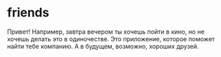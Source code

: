 # friends
Привет! Например, завтра вечером ты хочешь пойти в кино, но не хочешь делать это в одиночестве.
Это приложение, которое поможет найти тебе компанию. А в будущем, возможно, хороших друзей.
